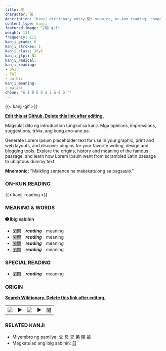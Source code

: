 ```yaml
---
title: 閑
character: 閑
description: "Kanji dictionary entry 閑: meaning, on-kun reading, compounds, origin, related kanji"
content_type: kanji
featured_image: "/閑.gif"
weight: 111
frequency: 111
kanji_grade: 0
kanji_strokes: 1
kanji_class: Jōyō
kanji_jlpt: N1
kanji_radical: 
kanji_reading: 
- DAI
- TAI
- oo-kii
kanji_meaning:
- malaki
chōon: "Ā Ī Ū Ē Ō ā ī ū ē ō ’"
---
```

[//]: # (Don't edit the line below. Kanji animated GIF code is automatically generated.)
{{< kanji-gif >}}

[//]: # (Edit below this line.)

**[Edit this at Github. Delete this link after editing.](https://github.com/tim0g/tim/tree/main/content/kanji/閑/index.md)**

Magsulat dito ng introduction tungkol sa kanji. Mga opinions, impressions, suggestions, trivia, ang kung ano-ano pa.

Generate Lorem Ipsum placeholder text for use in your graphic, print and web layouts, and discover plugins for your favorite writing, design and blogging tools. Explore the origins, history and meaning of the famous passage, and learn how Lorem Ipsum went from scrambled Latin passage to ubiqitous dummy text.
 
**Mnemonic:** "Maikling sentence na makakatulong sa pagsaulo."

### ON-KUN READING

[//]: # (Don't edit the line below. ON-KUN READING code is automatically generated.)
{{< kanji-reading >}}

### MEANING & WORDS

#### ➊ **Ibig sabihin**
  - [閑](../閑)[閑](../閑)　***reading***　meaning
  - [閑](../閑)[閑](../閑)　***reading***　meaning
  - [閑](../閑)[閑](../閑)　***reading***　meaning
  - [閑](../閑)[閑](../閑)　***reading***　meaning

### SPECIAL READING
  - [閑](../閑)[閑](../閑)　***reading***　meaning

### ORIGIN

**[Search Wiktionary. Delete this link after editing.](https://wiktionary.org/wiki/閑)**
<table class="kanji-table"><tr><td>
<img src="60px-閑-bronze.svg.png">
</td><td>▶</td><td>
<img src="60px-閑-oracle.svg.png">
</td><td>▶</td>
<td class="kanji-origin">閑</td>
</tr></table>

### RELATED KANJI
- Miyembro ng pamilya: [父](../父) [母](../母) [兄](../兄) [弟](../弟) [閑](../閑) [娘](../娘)
- Magkatulad ang ibig sabihin: [日](../日)

